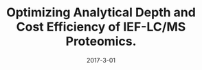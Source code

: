 ---
link: https://dx.doi.org/10.1109/TCBB.2015.2452901
journal: IEEE/ACM transactions on computational biology and bioinformatics
title: Optimizing Analytical Depth and Cost Efficiency of IEF-LC/MS Proteomics.
date: 2017-3-01
authors: Kifer, I, Branca, RM, Ben-Dor, A, Zhai, L, Xu, P, Lehtio, J, Yakhini, Z
---